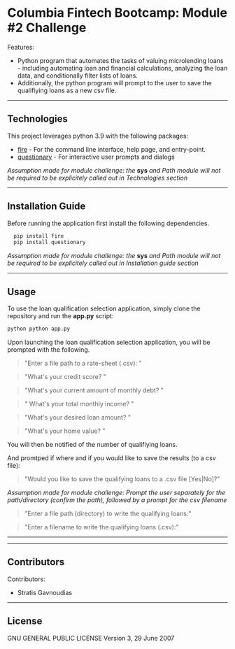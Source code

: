 # Columbia Fintech Bootcamp: Module #2 Challenge

Features:
- Python program that automates the tasks of valuing microlending loans - including automating loan and financial calculations, analyzing the loan data, and conditionally filter lists of loans.
- Additionally, the python program will prompt to the user to save the qualifiying loans as a new csv file.

---

## Technologies

This project leverages python 3.9 with the following packages:
* [fire](https://github.com/google/python-fire) - For the command line interface, help page, and entry-point.
* [questionary](https://github.com/tmbo/questionary) - For interactive user prompts and dialogs

*Assumption made for module challenge: the* **sys** *and Path module will not be required to be explicitely called out in Technologies section*

---

## Installation Guide

Before running the application first install the following dependencies.

```python
  pip install fire
  pip install questionary
```
*Assumption made for module challenge: the* **sys** *and Path module will not be required to be explicitely called out in Installation guide section*

---

## Usage

To use the loan qualification selection application, simply clone the repository and run the **app.py** script:

```python
python python app.py
```

Upon launching the loan qualification selection application, you will be prompted with the following.

> "Enter a file path to a rate-sheet (.csv): "


> "What's your credit score? "

> "What's your current amount of monthly debt? "

> " What's your total monthly income? "

> "What's your desired loan amount? "

> "What's your home value? "



You will then be notified of the number of qualifiying loans.



And promtped if where and if you would like to save the results (to a csv file):



> "Would you like to save the qualifying loans to a .csv file [Yes|No]?"


*Assumption made for module challenge: Prompt the user separately for the path/directory (confirm the path), followed by a prompt for the csv filename*

> "Enter a file path (directory) to write the qualifying loans:"

> "Enter a filename to write the qualifying loans (.csv):"



---
---

## Contributors

Contributors:
- Stratis Gavnoudias

---

## License

GNU GENERAL PUBLIC LICENSE Version 3, 29 June 2007